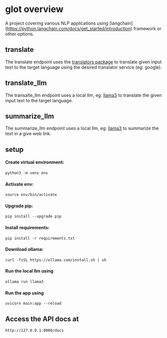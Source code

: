 # glot overview
A project covering various NLP applications using [langchain] (https://python.langchain.com/docs/get_started/introduction) framework or other options.

## translate
The translate endpoint uses the [translators package](https://pypi.org/project/translators/) to translate given input text to the target language using the desired translator service (eg: google).

## translate_llm
The transalte_llm endpoint uses a local llm, eg: [llama3](https://ollama.com/library/llama3) to translate the given input text to the target language.

## summarize_llm
The summarize_llm endpoint uses a local llm, eg: [llama3](https://ollama.com/library/llama3) to summarize the text in a give web link.

## setup
#### Create virtual environment:
```python3 -m venv env```
#### Activate env:
```source env/bin/activate```
#### Upgrade pip:
```pip install --upgrade pip```
#### Install requirements:
```pip install -r requirements.txt```
#### Download ollama:
```curl -fsSL https://ollama.com/install.sh | sh```
#### Run the local llm using
```ollama run llama3```
#### Run the app using
```uvicorn main:app --reload```

## Access the API docs at
```http://127.0.0.1:8000/docs```
